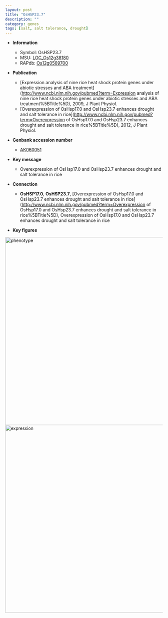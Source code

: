 ```yaml
---
layout: post
title: "OsHSP23.7"
description: ""
category: genes
tags: [salt, salt tolerance, drought]
---
```


* **Information**  
    + Symbol: OsHSP23.7  
    + MSU: [LOC_Os12g38180](http://rice.plantbiology.msu.edu/cgi-bin/ORF_infopage.cgi?orf=LOC_Os12g38180)  
    + RAPdb: [Os12g0569700](http://rapdb.dna.affrc.go.jp/viewer/gbrowse_details/irgsp1?name=Os12g0569700)  

* **Publication**  
    + [Expression analysis of nine rice heat shock protein genes under abiotic stresses and ABA treatment](http://www.ncbi.nlm.nih.gov/pubmed?term=Expression analysis of nine rice heat shock protein genes under abiotic stresses and ABA treatment%5BTitle%5D), 2009, J Plant Physiol.
    + [Overexpression of OsHsp17.0 and OsHsp23.7 enhances drought and salt tolerance in rice](http://www.ncbi.nlm.nih.gov/pubmed?term=Overexpression of OsHsp17.0 and OsHsp23.7 enhances drought and salt tolerance in rice%5BTitle%5D), 2012, J Plant Physiol.

* **Genbank accession number**  
    + [AK060051](http://www.ncbi.nlm.nih.gov/nuccore/AK060051)

* **Key message**  
    + Overexpression of OsHsp17.0 and OsHsp23.7 enhances drought and salt tolerance in rice

* **Connection**  
    + __OsHSP17.0__, __OsHSP23.7__, [Overexpression of OsHsp17.0 and OsHsp23.7 enhances drought and salt tolerance in rice](http://www.ncbi.nlm.nih.gov/pubmed?term=Overexpression of OsHsp17.0 and OsHsp23.7 enhances drought and salt tolerance in rice%5BTitle%5D), Overexpression of OsHsp17.0 and OsHsp23.7 enhances drought and salt tolerance in rice

* **Key figures**  
<img src="http://ricencode.github.io/images/OsHSP23.7.pheno.png" alt="phenotype"  style="width: 600px;"/>

<img src="http://ricencode.github.io/images/OsHSP23.7.exp.png" alt="expression"  style="width: 600px;"/>


